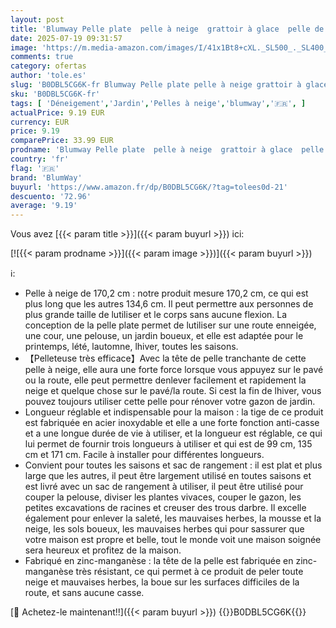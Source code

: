 ```yaml
---
layout: post
title: 'Blumway Pelle plate  pelle à neige  grattoir à glace  pelle de nettoyage multifonctionnelle de 170 2 cm  outil de dégivrage pour route/cour  grattoir de nettoyage de jardin  désherbant pour bordure de'
date: 2025-07-19 09:31:57
image: 'https://m.media-amazon.com/images/I/41x1Bt8+cXL._SL500_._SL400_.jpg'
comments: true
category: ofertas
author: 'tole.es'
slug: 'B0DBL5CG6K-fr Blumway Pelle plate pelle à neige grattoir à glace pelle...'
sku: 'B0DBL5CG6K-fr'
tags: [ 'Déneigement','Jardin','Pelles à neige','blumway','🇫🇷', ]
actualPrice: 9.19 EUR
currency: EUR
price: 9.19
comparePrice: 33.99 EUR
prodname: 'Blumway Pelle plate  pelle à neige  grattoir à glace  pelle de nettoyage multifonctionnelle de 170 2 cm  outil de dégivrage pour route/cour  grattoir de nettoyage de jardin  désherbant pour bordure de'
country: 'fr'
flag: '🇫🇷'
brand: 'BlumWay'
buyurl: 'https://www.amazon.fr/dp/B0DBL5CG6K/?tag=tolees0d-21'
descuento: '72.96'
average: '9.19'
---
```


Vous avez [{{< param title >}}]({{< param buyurl >}}) ici:

[![{{< param prodname >}}]({{< param image >}})]({{< param buyurl >}})

ℹ️:

- Pelle à neige de 170,2 cm : notre produit mesure 170,2 cm, ce qui est plus long que les autres 134,6 cm. Il peut permettre aux personnes de plus grande taille de lutiliser et le corps sans aucune flexion. La conception de la pelle plate permet de lutiliser sur une route enneigée, une cour, une pelouse, un jardin boueux, et elle est adaptée pour le printemps, lété, lautomne, lhiver, toutes les saisons.
- 【Pelleteuse très efficace】Avec la tête de pelle tranchante de cette pelle à neige, elle aura une forte force lorsque vous appuyez sur le pavé ou la route, elle peut permettre denlever facilement et rapidement la neige et quelque chose sur le pavé/la route. Si cest la fin de lhiver, vous pouvez toujours utiliser cette pelle pour rénover votre gazon de jardin.
- Longueur réglable et indispensable pour la maison : la tige de ce produit est fabriquée en acier inoxydable et elle a une forte fonction anti-casse et a une longue durée de vie à utiliser, et la longueur est réglable, ce qui lui permet de fournir trois longueurs à utiliser et qui est de 99 cm, 135 cm et 171 cm. Facile à installer pour différentes longueurs.
- Convient pour toutes les saisons et sac de rangement : il est plat et plus large que les autres, il peut être largement utilisé en toutes saisons et est livré avec un sac de rangement à utiliser, il peut être utilisé pour couper la pelouse, diviser les plantes vivaces, couper le gazon, les petites excavations de racines et creuser des trous darbre. Il excelle également pour enlever la saleté, les mauvaises herbes, la mousse et la neige, les sols boueux, les mauvaises herbes qui pour sassurer que votre maison est propre et belle, tout le monde voit une maison soignée sera heureux et profitez de la maison.
- Fabriqué en zinc-manganèse : la tête de la pelle est fabriquée en zinc-manganèse très résistant, ce qui permet à ce produit de peler toute neige et mauvaises herbes, la boue sur les surfaces difficiles de la route, et sans aucune casse.

[🛒 Achetez-le maintenant!!]({{< param buyurl >}})
{{<world>}}B0DBL5CG6K{{</world>}}
